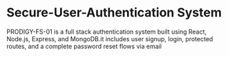 # Secure-User-Authentication System
PRODIGY-FS-01 is a full stack authentication system built using React, Node.js, Express, and MongoDB.it includes user signup, login, protected routes, and a complete password reset flows via email  
